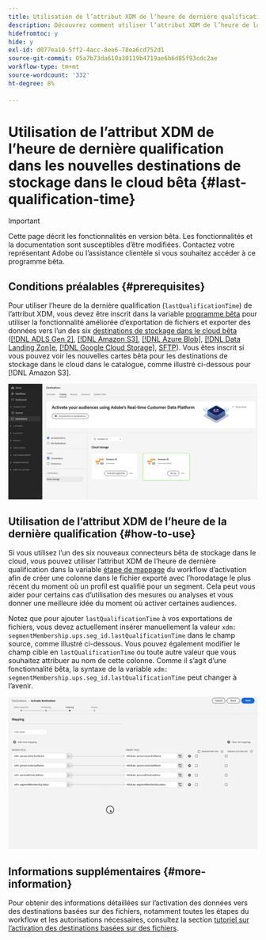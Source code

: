 ```yaml
---
title: Utilisation de l’attribut XDM de l’heure de dernière qualification dans les nouvelles destinations de stockage dans le cloud bêta
description: Découvrez comment utiliser l’attribut XDM de l’heure de la dernière qualification dans les nouvelles destinations de stockage dans le cloud bêta
hidefromtoc: y
hide: y
exl-id: d077ea10-5ff2-4acc-8ee6-78ea6cd752d1
source-git-commit: 05a7b73da610a30119b4719ae6b6d85f93cdc2ae
workflow-type: tm+mt
source-wordcount: '332'
ht-degree: 8%

---
```


# Utilisation de l’attribut XDM de l’heure de dernière qualification dans les nouvelles destinations de stockage dans le cloud bêta {#last-qualification-time}

>[!IMPORTANT]
> 
>Cette page décrit les fonctionnalités en version bêta. Les fonctionnalités et la documentation sont susceptibles d’être modifiées. Contactez votre représentant Adobe ou l’assistance clientèle si vous souhaitez accéder à ce programme bêta.

## Conditions préalables {#prerequisites}

Pour utiliser l’heure de la dernière qualification (`lastQualificationTime`) de l’attribut XDM, vous devez être inscrit dans la variable [programme bêta](/help/release-notes/2022/october-2022.md#destinations) pour utiliser la fonctionnalité améliorée d’exportation de fichiers et exporter des données vers l’un des six [destinations de stockage dans le cloud bêta](/help/release-notes/2022/october-2022.md#destinations) ([[!DNL ADLS Gen 2]](/help/destinations/catalog/cloud-storage/adls-gen2.md), [[!DNL Amazon S3]](/help/destinations/catalog/cloud-storage/amazon-s3.md), [[!DNL Azure Blob]](/help/destinations/catalog/cloud-storage/azure-blob.md), [[!DNL Data Landing Zon]e](/help/destinations/catalog/cloud-storage/data-landing-zone.md), [[!DNL Google Cloud Storage]](/help/destinations/catalog/cloud-storage/google-cloud-storage.md), [SFTP](/help/destinations/catalog/cloud-storage/sftp.md)). Vous êtes inscrit si vous pouvez voir les nouvelles cartes bêta pour les destinations de stockage dans le cloud dans le catalogue, comme illustré ci-dessous pour [!DNL Amazon S3].

![Image montrant la nouvelle carte bêta d’Amazon S3](/help/destinations/assets/ui/activate-destinations/new-amazon-s3-beta-card.png)

## Utilisation de l’attribut XDM de l’heure de la dernière qualification {#how-to-use}

Si vous utilisez l’un des six nouveaux connecteurs bêta de stockage dans le cloud, vous pouvez utiliser l’attribut XDM de l’heure de dernière qualification dans la variable [étape de mappage](/help/destinations/ui/activate-batch-profile-destinations.md#mapping) du workflow d’activation afin de créer une colonne dans le fichier exporté avec l’horodatage le plus récent du moment où un profil est qualifié pour un segment. Cela peut vous aider pour certains cas d’utilisation des mesures ou analyses et vous donner une meilleure idée du moment où activer certaines audiences.

Notez que pour ajouter `lastQualificationTime` à vos exportations de fichiers, vous devez actuellement insérer manuellement la valeur `xdm: segmentMembership.ups.seg_id.lastQualificationTime` dans le champ source, comme illustré ci-dessous. Vous pouvez également modifier le champ cible en `lastQualificationTime` ou toute autre valeur que vous souhaitez attribuer au nom de cette colonne. Comme il s’agit d’une fonctionnalité bêta, la syntaxe de la variable `xdm: segmentMembership.ups.seg_id.lastQualificationTime` peut changer à l’avenir.

![Enregistrement de l’écran affichant l’heure de dernière qualification que l’attribut XDM colle dans l’étape de mappage](/help/destinations/ui/last-qualification-time.gif)

## Informations supplémentaires {#more-information}

Pour obtenir des informations détaillées sur l’activation des données vers des destinations basées sur des fichiers, notamment toutes les étapes du workflow et les autorisations nécessaires, consultez la section [tutoriel sur l’activation des destinations basées sur des fichiers](/help/destinations/ui/activate-batch-profile-destinations.md).
